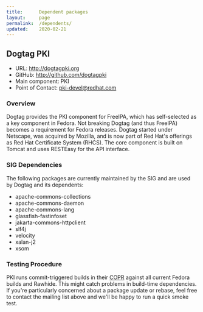 ```yaml
---
title:      Dependent packages
layout:     page
permalink:  /dependents/
updated:    2020-02-21
---
```


## Dogtag PKI

 - URL: http://dogtagpki.org
 - GitHub: http://github.com/dogtagpki
 - Main component: PKI
 - Point of Contact: pki-devel@redhat.com

### Overview

Dogtag provides the PKI component for FreeIPA, which has self-selected as
a key component in Fedora. Not breaking Dogtag (and thus FreeIPA) becomes
a requirement for Fedora releases. Dogtag started under Netscape, was
acquired by Mozilla, and is now part of Red Hat's offerings as Red Hat
Certificate System (RHCS). The core component is built on Tomcat and uses
RESTEasy for the API interface.

### SIG Dependencies

The following packages are currently maintained by the SIG and are used
by Dogtag and its dependents:

 - apache-commons-collections
 - apache-commons-daemon
 - apache-commons-lang
 - glassfish-fastinfoset
 - jakarta-commons-httpclient
 - slf4j
 - velocity
 - xalan-j2
 - xsom

### Testing Procedure

PKI runs commit-triggered builds in their [COPR](pki-copr) against all
current Fedora builds and Rawhide. This might catch problems in build-time
dependencies. If you're particularly concerned about a package update or
rebase, feel free to contact the mailing list above and we'll be happy to
run a quick smoke test.

<!-- Links -->
[pki-copr]: https://copr.fedorainfracloud.org/coprs/g/pki/master/
